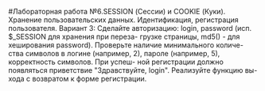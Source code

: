 #Лабораторная работа №6.SESSION (Сессии) и COOKIE (Куки). Хранение пользовательских данных. Идентификация, регистрация пользователя.
Вариант 3: Сделайте авторизацию: login, password (исп. $_SESSION для хранения при переза-
грузке страницы, md5() - для хеширования password). Проверьте наличие минимального количе-
ства символов в логине (например, 2), пароле (например, 5), корректность символов. При успеш-
ной регистрации должно появляться приветствие "Здравствуйте, login". Реализуйте функцию вы-
хода с возвратом к форме регистрации.
